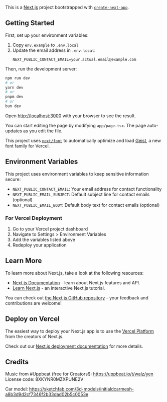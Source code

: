 This is a [Next.js](https://nextjs.org) project bootstrapped with [`create-next-app`](https://nextjs.org/docs/app/api-reference/cli/create-next-app).

## Getting Started

First, set up your environment variables:

1. Copy `env.example` to `.env.local`
2. Update the email address in `.env.local`:
   ```
   NEXT_PUBLIC_CONTACT_EMAIL=your.actual.email@example.com
   ```

Then, run the development server:

```bash
npm run dev
# or
yarn dev
# or
pnpm dev
# or
bun dev
```

Open [http://localhost:3000](http://localhost:3000) with your browser to see the result.

You can start editing the page by modifying `app/page.tsx`. The page auto-updates as you edit the file.

This project uses [`next/font`](https://nextjs.org/docs/app/building-your-application/optimizing/fonts) to automatically optimize and load [Geist](https://vercel.com/font), a new font family for Vercel.

## Environment Variables

This project uses environment variables to keep sensitive information secure:

- `NEXT_PUBLIC_CONTACT_EMAIL`: Your email address for contact functionality
- `NEXT_PUBLIC_EMAIL_SUBJECT`: Default subject line for contact emails (optional)
- `NEXT_PUBLIC_EMAIL_BODY`: Default body text for contact emails (optional)

### For Vercel Deployment

1. Go to your Vercel project dashboard
2. Navigate to Settings > Environment Variables
3. Add the variables listed above
4. Redeploy your application

## Learn More

To learn more about Next.js, take a look at the following resources:

- [Next.js Documentation](https://nextjs.org/docs) - learn about Next.js features and API.
- [Learn Next.js](https://nextjs.org/learn) - an interactive Next.js tutorial.

You can check out [the Next.js GitHub repository](https://github.com/vercel/next.js) - your feedback and contributions are welcome!

## Deploy on Vercel

The easiest way to deploy your Next.js app is to use the [Vercel Platform](https://vercel.com/new?utm_medium=default-template&filter=next.js&utm_source=create-next-app&utm_campaign=create-next-app-readme) from the creators of Next.js.

Check out our [Next.js deployment documentation](https://nextjs.org/docs/app/building-your-application/deploying) for more details.

## Credits

Music from #Uppbeat (free for Creators!):
https://uppbeat.io/t/walz/yen
License code: 8XKYNR0MZXPUNE2V

Car model:
https://sketchfab.com/3d-models/initialdcarmesh-a8b3d9d2cf7346f2b33dad02b5c0053e
